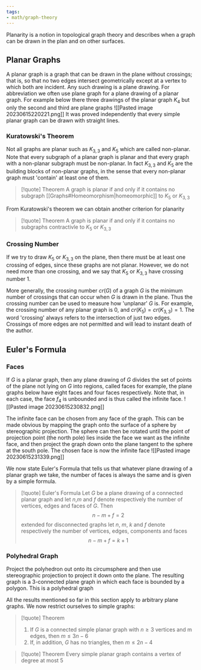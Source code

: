 ```yaml
---
tags:
- math/graph-theory
---
```

Planarity is a notion in topological graph theory and describes when a graph can be drawn in the plan and on other surfaces.

## Planar Graphs
A planar graph is a graph that can be drawn in the plane without crossings; that is, so that no two edges intersect geometrically except at a vertex to which both are incident. Any such drawing is a plane drawing. For abbreviation we often use plane graph for a plane drawing of a planar graph. For example below there three drawings of the planar graph $K_4$ but only the second and third are plane graphs
![[Pasted image 20230615220221.png]]
It was proved independently that every simple planar graph can be drawn with straight lines.

### Kuratowski's Theorem
Not all graphs are planar such as $K_{3,3}$ and $K_5$ which are called non-planar. Note that every subgraph of a planar graph is planar and that every graph with a non-planar subgraph must be non-planar. In fact $K_{3,3}$ and $K_5$ are the building blocks of non-planar graphs, in the sense that every non-planar graph must 'contain' at least one of them. 
> [!quote] Theorem
> A graph is planar if and only if it contains no subgraph [[Graphs#Homeomorphism|homeomorphic]] to $K_5$ or $K_{3,3}$

From Kuratowski's theorem we can obtain another criterion for planarity 
> [!quote] Theorem
> A graph is planar if and only if it contains no subgraphs contractivle to $K_5$ or $K_{3,3}$ 

### Crossing Number
If we try to draw $K_5$ or $K_{3,3}$  on the plane, then there must be at least one crossing of edges, since these graphs are not planar. However, we do not need more than one crossing, and we say that $K_5$ or $K_{3,3}$ have crossing number 1.

More generally, the crossing number $cr(G)$ of a graph $G$ is the minimum number of crossings that can occur when $G$ is drawn in the plane. Thus the crossing number can be used to measure how 'unplanar' $G$ is. For example, the crossing number of any planar graph is 0, and $cr(K_5)=cr(K_{3,3})=1$. The word 'crossing' always refers to the intersection of just two edges. Crossings of more edges are not permitted and will lead to instant death of the author.

## Euler's Formula
### Faces
If $G$ is a planar graph, then any plane drawing of $G$ divides the set of points of the plane not lying on $G$ into regions, called faces for example, the plane graphs below have eight faces and four faces respectively. Note that, in each case, the face $f_4$ is unbounded and is thus called the infinite face.
![[Pasted image 20230615230832.png]]

The infinite face can be chosen from any face of the graph. This can be made obvious by mapping the graph onto the surface of a sphere by stereographic projection. The sphere can then be rotated until the point of projection point (the north pole) lies inside the face we want as the infinite face, and then project the graph down onto the plane tangent to the sphere at the south pole. The chosen face is now the infinite face
![[Pasted image 20230615231339.png]]

We now state Euler's Formula that tells us that whatever plane drawing of a planar graph we take, the number of faces is always the same and is given by a simple formula. 
> [!quote] Euler's Formula
> Let $G$ be a plane drawing of a connected planar graph and let $n$,$m$ and $f$ denote respectively the number of vertices, edges and faces of $G$. Then $$n-m+f=2$$
> extended for disconnected graphs let $n$, $m$, $k$ and $f$ denote respectively the number of vertices, edges, components and faces $$n-m+f=k+1$$
### Polyhedral Graph
Project the polyhedron out onto its circumsphere and then use stereographic projection to project it down onto the plane. The resulting graph is a 3-connected plane graph in which each face is bounded by a polygon. This is a polyhedral graph

All the results mentioned so far in this section apply to arbitrary plane graphs. We now restrict ourselves to simple graphs:
> [!quote] Theorem
> 1. If $G$ is a connected simple planar graph with $n\ge 3$ vertices and m edges, then $m\le 3n-6$ 
> 2. If, in addition, $G$ has no triangles, then $m\le 2n-4$

> [!quote] Theorem
> Every simple planar graph contains a vertex of degree at most $5$





